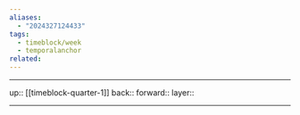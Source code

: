 ```yaml
---
aliases:
  - "2024327124433"
tags:
  - timeblock/week
  - temporalanchor
related:
---
```




***

up:: [[timeblock-quarter-1]]
back:: 
forward:: 
layer:: 

***
